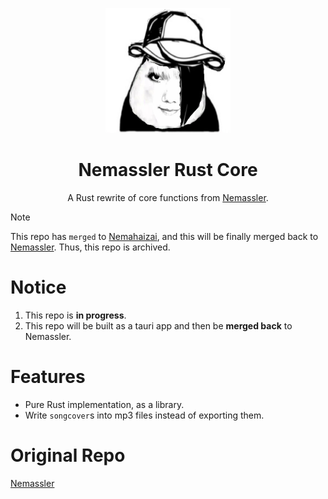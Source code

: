 <p align="center">
  <img src="./.github/nmsl.png" width="200" height="200"/>
</p>

<h1 align="center">Nemassler Rust Core</h1>
<p align="center">
  A Rust rewrite of core functions from <a href="https://github.com/Vincent-the-gamer/nemassler" target="_blank">Nemassler</a>.
</p>

>[!NOTE]
> This repo has `merged` to [Nemahaizai](https://github.com/Vincent-the-gamer/nemahaizai), and this will be finally merged back to [Nemassler](https://github.com/Vincent-the-gamer/nemassler). Thus, this repo is archived.


# Notice
1. This repo is **in progress**.
2. This repo will be built as a tauri app and then be **merged back** to Nemassler.

# Features
- Pure Rust implementation, as a library.
- Write `songcover`s into mp3 files instead of exporting them.

# Original Repo
[Nemassler](https://github.com/Vincent-the-gamer/nemassler)